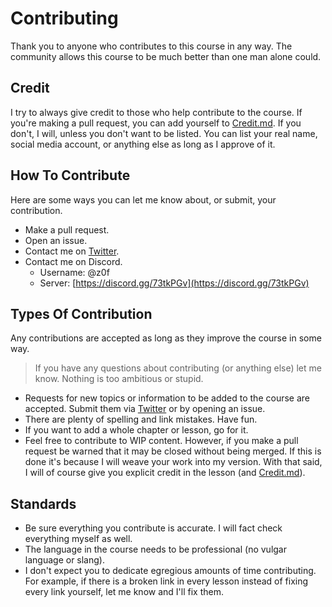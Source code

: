 # Contributing

Thank you to anyone who contributes to this course in any way. The community allows this course to be much better than one man alone could.

## Credit

I try to always give credit to those who help contribute to the course. If you're making a pull request, you can add yourself to [Credit.md](Credit.md). If you don't, I will, unless you don't want to be listed. You can list your real name, social media account, or anything else as long as I approve of it.

## How To Contribute

Here are some ways you can let me know about, or submit, your contribution.

* Make a pull request.
* Open an issue.
* Contact me on [Twitter](https://twitter.com/0xZ0F).
* Contact me on Discord.
    * Username: @z0f
    * Server: [https://discord.gg/73tkPGv](https://discord.gg/73tkPGv)

## Types Of Contribution

Any contributions are accepted as long as they improve the course in some way.

> If you have any questions about contributing (or anything else) let me know. Nothing is too ambitious or stupid.

* Requests for new topics or information to be added to the course are accepted. Submit them via [Twitter](https://twitter.com/0xZ0F) or by opening an issue.
* There are plenty of spelling and link mistakes. Have fun.
* If you want to add a whole chapter or lesson, go for it.
* Feel free to contribute to WIP content. However, if you make a pull request be warned that it may be closed without being merged. If this is done it's because I will weave your work into my version. With that said, I will of course give you explicit credit in the lesson (and [Credit.md](Credit.md)).

## Standards

* Be sure everything you contribute is accurate. I will fact check everything myself as well.
* The language in the course needs to be professional (no vulgar language or slang). 
* I don't expect you to dedicate egregious amounts of time contributing. For example, if there is a broken link in every lesson instead of fixing every link yourself, let me know and I'll fix them.
